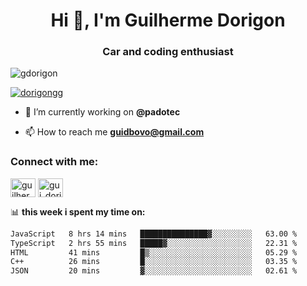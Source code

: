 <h1 align="center">Hi 👋, I'm Guilherme Dorigon</h1>
<h3 align="center">Car and coding enthusiast</h3>

<p align="left"> <img src="https://komarev.com/ghpvc/?username=gdorigon&label=Profile%20views&color=0e75b6&style=flat" alt="gdorigon" /> </p>

<p align="left"> <a href="https://twitter.com/dorigongg" target="blank"><img src="https://img.shields.io/twitter/follow/dorigongg?logo=twitter&style=for-the-badge" alt="dorigongg" /></a> </p>

- 🔭 I’m currently working on **@padotec**

- 📫 How to reach me **guidbovo@gmail.com**

<h3 align="left">Connect with me:</h3>
<p align="left">

<a href="https://linkedin.com/in/guilherme dorigon" target="blank"><img align="center" src="https://raw.githubusercontent.com/rahuldkjain/github-profile-readme-generator/master/src/images/icons/Social/linked-in-alt.svg" alt="guilherme dorigon" height="30" width="40" /></a>
<a href="https://instagram.com/gui_dorigon" target="blank"><img align="center" src="https://raw.githubusercontent.com/rahuldkjain/github-profile-readme-generator/master/src/images/icons/Social/instagram.svg" alt="gui_dorigon" height="30" width="40" /></a>
</p>

📊 **this week i spent my time on:**

<!--START_SECTION:waka-->

```txt
JavaScript   8 hrs 14 mins   ███████████████▓░░░░░░░░░   63.00 %
TypeScript   2 hrs 55 mins   █████▓░░░░░░░░░░░░░░░░░░░   22.31 %
HTML         41 mins         █▒░░░░░░░░░░░░░░░░░░░░░░░   05.29 %
C++          26 mins         █░░░░░░░░░░░░░░░░░░░░░░░░   03.35 %
JSON         20 mins         ▓░░░░░░░░░░░░░░░░░░░░░░░░   02.61 %
```

<!--END_SECTION:waka-->


